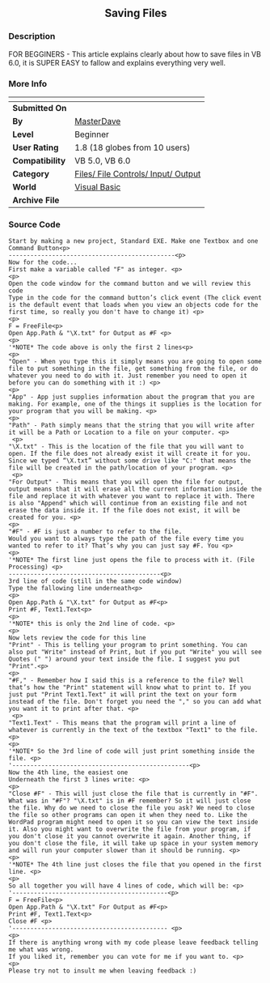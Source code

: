 ﻿<div align="center">

## Saving Files


</div>

### Description

FOR BEGGINERS - This article explains clearly about how to save files in VB 6.0, it is SUPER EASY to fallow and explains everything very well.
 
### More Info
 


<span>             |<span>
---                |---
**Submitted On**   |
**By**             |[MasterDave](https://github.com/Planet-Source-Code/PSCIndex/blob/master/ByAuthor/masterdave.md)
**Level**          |Beginner
**User Rating**    |1.8 (18 globes from 10 users)
**Compatibility**  |VB 5\.0, VB 6\.0
**Category**       |[Files/ File Controls/ Input/ Output](https://github.com/Planet-Source-Code/PSCIndex/blob/master/ByCategory/files-file-controls-input-output__1-3.md)
**World**          |[Visual Basic](https://github.com/Planet-Source-Code/PSCIndex/blob/master/ByWorld/visual-basic.md)
**Archive File**   |[](https://github.com/Planet-Source-Code/masterdave-saving-files__1-37813/archive/master.zip)





### Source Code

```
Start by making a new project, Standard EXE. Make one Textbox and one Command Button<p>
----------------------------------------------<p>
Now for the code...
First make a variable called "F" as integer. <p>
<p>
Open the code window for the command button and we will review this code
Type in the code for the command button’s click event (The click event is the default event that loads when you view an objects code for the first time, so really you don't have to change it) <p>
<p>
F = FreeFile<p>
Open App.Path & "\X.txt" for Output as #F <p>
<p>
'*NOTE* The code above is only the first 2 lines<p>
<p>
"Open" - When you type this it simply means you are going to open some file to put something in the file, get something from the file, or do whatever you need to do with it. Just remember you need to open it before you can do something with it :) <p>
<p>
"App" - App just supplies information about the program that you are making. For example, one of the things it supplies is the location for your program that you will be making. <p>
<p>
"Path" - Path simply means that the string that you will write after it will be a Path or Location to a file on your computer. <p>
 <p>
"\X.txt" - This is the location of the file that you will want to open. If the file does not already exist it will create it for you. Since we typed “\X.txt” without some drive like "C:" that means the file will be created in the path/location of your program. <p>
 <p>
"For Output" - This means that you will open the file for output, output means that it will erase all the current information inside the file and replace it with whatever you want to replace it with. There is also "Append" which will continue from an existing file and not erase the data inside it. If the file does not exist, it will be created for you. <p>
<p>
"#F" - #F is just a number to refer to the file.
Would you want to always type the path of the file every time you wanted to refer to it? That’s why you can just say #F. You <p>
<p>
'*NOTE* The first line just opens the file to process with it. (File Processing) <p>
------------------------------------------<p>
3rd line of code (still in the same code window)
Type the fallowing line underneath<p>
<p>
Open App.Path & "\X.txt" for Output as #F<p>
Print #F, Text1.Text<p>
<p>
'*NOTE* this is only the 2nd line of code. <p>
<p>
Now lets review the code for this line
"Print" - This is telling your program to print something. You can also put "Write" instead of Print, but if you put "Write" you will see Quotes (" ") around your text inside the file. I suggest you put "Print".<p>
<p>
"#F," - Remember how I said this is a reference to the file? Well that’s how the "Print" statement will know what to print to. If you just put "Print Text1.Text" it will print the text on your form instead of the file. Don't forget you need the "," so you can add what you want it to print after that. <p>
 <p>
"Text1.Text" - This means that the program will print a line of whatever is currently in the text of the textbox "Text1" to the file. <p>
<p>
'*NOTE* So the 3rd line of code will just print something inside the file. <p>
'-------------------------------------------------<p>
Now the 4th line, the easiest one
Underneath the first 3 lines write: <p>
<p>
"Close #F" - This will just close the file that is currently in "#F". What was in "#F"? "\X.txt" is in #F remember? So it will just close the file. Why do we need to close the file you ask? We need to close the file so other programs can open it when they need to. Like the WordPad program might need to open it so you can view the text inside it. Also you might want to overwrite the file from your program, if you don't close it you cannot overwrite it again. Another thing, if you don't close the file, it will take up space in your system memory and will run your computer slower than it should be running. <p>
<p>
'*NOTE* The 4th line just closes the file that you opened in the first line. <p>
<p>
So all together you will have 4 lines of code, which will be: <p>
'-------------------------------------------<p>
F = FreeFile<p>
Open App.Path & "\X.txt" For Output as #F<p>
Print #F, Text1.Text<p>
Close #F <p>
'------------------------------------------- <p>
<p>
If there is anything wrong with my code please leave feedback telling me what was wrong.
If you liked it, remember you can vote for me if you want to. <p>
<p>
Please try not to insult me when leaving feedback :)
```

